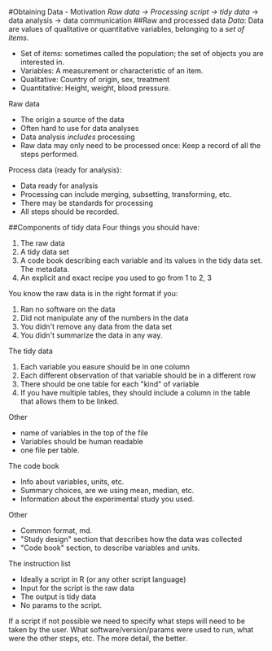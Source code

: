 #Obtaining Data - Motivation
*Raw data -> Processing script -> tidy data* -> data analysis -> data
communication
##Raw and processed data
*Data*: Data are values of qualitative or quantitative variables, belonging to
a *set of items*.

- Set of items: sometimes called the population; the set of objects you are
  interested in.
- Variables: A measurement or characteristic of an item.
- Qualitative: Country of origin, sex, treatment
- Quantitative:  Height, weight, blood pressure.

Raw data
- The origin a source of the data
- Often hard to use for data analyses
- Data analysis *includes* processing
- Raw data may only need to be processed once: Keep a record of all the steps
  performed.

Process data (ready for analysis):
- Data ready for analysis
- Processing can include merging, subsetting, transforming, etc.
- There may be standards for processing
- All steps should be recorded.

##Components of tidy data
Four things you should have:
1. The raw data
2. A tidy data set
3. A code book describing each variable and its values in the tidy data set.
   The metadata.
4. An explicit and exact recipe you used to go from 1 to 2, 3

You know the raw data is in the right format if you:
1. Ran no software on the data
2. Did not manipulate any of the numbers in the data
3. You didn't remove any data from the data set
4. You didn't summarize the data in any way.

The tidy data
1. Each variable you easure should be in one column
2. Each different observation of that variable should be in a different row
3. There should be one table for each "kind" of variable
4. If you have multiple tables, they should include a column in the table that
   allows them to be linked.

Other
- name of variables in the top of the file
- Variables should be human readable
- one file per table.

The code book
- Info about variables, units, etc.
- Summary choices, are we using mean, median, etc.
- Information about the experimental study you used.

Other
- Common format, md.
- "Study design" section that describes how the data was collected
- "Code book" section, to describe variables and units.

The instruction list
- Ideally a script in R (or any other script language)
- Input for the script is the raw data
- The output is tidy data
- No params to the script.

If a script if not possible we need to specify what steps will need to be taken
by the user. What software/version/params were used to run, what were the other
steps, etc. The more detail, the better.
